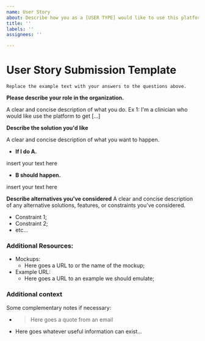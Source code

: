 ```yaml
---
name: User Story
about: Describe how you as a [USER TYPE] would like to use this platform
title: ''
labels: ''
assignees: ''

---
```

# User Story Submission Template

    Replace the example text with your answers to the questions above.

**Please describe your role in the organization.**

A clear and concise description of what you do. 
Ex 1: I'm a clinician who would like use the platform to get [...]

**Describe the solution you'd like**

A clear and concise description of what you want to happen.

* **If I do A.**

insert your text here

* **B should happen.**

insert your text here

**Describe alternatives you've considered**
A clear and concise description of any alternative solutions, features, or constraints you've considered.

* Constraint 1;
* Constraint 2;
* etc...


### Additional Resources:

* Mockups: 
    - Here goes a URL to or the name of the mockup;
* Example URL:
    - Here goes a URL to an example we should emulate;


### Additional context

Some complementary notes if necessary:

* > Here goes a quote from an email
* Here goes whatever useful information can exist…